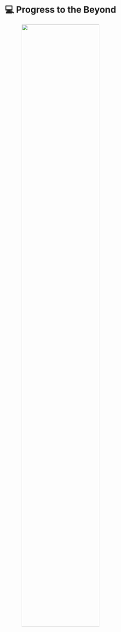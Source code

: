 <div align = center>

# 💻 Progress to the Beyond
[<img width=70% src="https://user-images.githubusercontent.com/98750438/203729389-de3e71f9-9c38-4196-907f-6a83df7cb9e0.svg">](https://github.com/Team-Progress)
